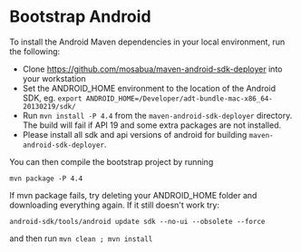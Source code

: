 Bootstrap Android
===

To install the Android Maven dependencies in your local environment, run the following:

* Clone https://github.com/mosabua/maven-android-sdk-deployer into your workstation
* Set the ANDROID_HOME environment to the location of the Android SDK, eg. `export ANDROID_HOME=/Developer/adt-bundle-mac-x86_64-20130219/sdk/`
* Run `mvn install -P 4.4` from the `maven-android-sdk-deployer` directory. The build will fail if API 19 and some extra packages are not installed.
* Please install all sdk and api versions of android for building `maven-android-sdk-deployer`.

You can then compile the bootstrap project by running

    mvn package -P 4.4

If mvn package fails, try deleting your ANDROID_HOME folder and downloading everything again. If it still doesn't work try:

    android-sdk/tools/android update sdk --no-ui --obsolete --force

and then run `mvn clean ; mvn install`
